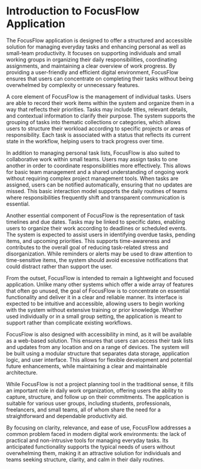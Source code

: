 # Introduction to FocusFlow Application

The FocusFlow application is designed to offer a structured and accessible solution for managing everyday tasks and enhancing personal as well as small-team productivity. It focuses on supporting individuals and small working groups in organizing their daily responsibilities, coordinating assignments, and maintaining a clear overview of work progress. By providing a user-friendly and efficient digital environment, FocusFlow ensures that users can concentrate on completing their tasks without being overwhelmed by complexity or unnecessary features.

A core element of FocusFlow is the management of individual tasks. Users are able to record their work items within the system and organize them in a way that reflects their priorities. Tasks may include titles, relevant details, and contextual information to clarify their purpose. The system supports the grouping of tasks into thematic collections or categories, which allows users to structure their workload according to specific projects or areas of responsibility. Each task is associated with a status that reflects its current state in the workflow, helping users to track progress over time.

In addition to managing personal task lists, FocusFlow is also suited to collaborative work within small teams. Users may assign tasks to one another in order to coordinate responsibilities more effectively. This allows for basic team management and a shared understanding of ongoing work without requiring complex project management tools. When tasks are assigned, users can be notified automatically, ensuring that no updates are missed. This basic interaction model supports the daily routines of teams where responsibilities frequently shift and transparent communication is essential.

Another essential component of FocusFlow is the representation of task timelines and due dates. Tasks may be linked to specific dates, enabling users to organize their work according to deadlines or scheduled events. The system is expected to assist users in identifying overdue tasks, pending items, and upcoming priorities. This supports time-awareness and contributes to the overall goal of reducing task-related stress and disorganization. While reminders or alerts may be used to draw attention to time-sensitive items, the system should avoid excessive notifications that could distract rather than support the user.

From the outset, FocusFlow is intended to remain a lightweight and focused application. Unlike many other systems which offer a wide array of features that often go unused, the goal of FocusFlow is to concentrate on essential functionality and deliver it in a clear and reliable manner. Its interface is expected to be intuitive and accessible, allowing users to begin working with the system without extensive training or prior knowledge. Whether used individually or in a small group setting, the application is meant to support rather than complicate existing workflows.

FocusFlow is also designed with accessibility in mind, as it will be available as a web-based solution. This ensures that users can access their task lists and updates from any location and on a range of devices. The system will be built using a modular structure that separates data storage, application logic, and user interface. This allows for flexible development and potential future enhancements, while maintaining a clear and maintainable architecture.

While FocusFlow is not a project planning tool in the traditional sense, it fills an important role in daily work organization, offering users the ability to capture, structure, and follow up on their commitments. The application is suitable for various user groups, including students, professionals, freelancers, and small teams, all of whom share the need for a straightforward and dependable productivity aid.

By focusing on clarity, relevance, and ease of use, FocusFlow addresses a common problem faced in modern digital work environments: the lack of practical and non-intrusive tools for managing everyday tasks. Its anticipated functionality supports the typical needs of users without overwhelming them, making it an attractive solution for individuals and teams seeking structure, clarity, and calm in their daily routines.